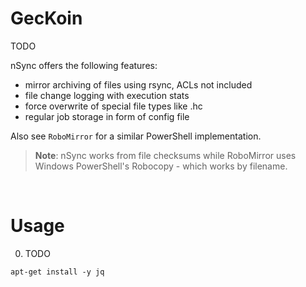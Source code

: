 # GecKoin
TODO

nSync offers the following features:
- mirror archiving of files using rsync, ACLs not included
- file change logging with execution stats
- force overwrite of special file types like .hc
- regular job storage in form of config file


Also see `RoboMirror` for a similar PowerShell implementation.
>**Note**: nSync works from file checksums while RoboMirror uses Windows PowerShell's Robocopy - which works by filename.

</br>

# Usage
0. TODO
```
apt-get install -y jq
```

